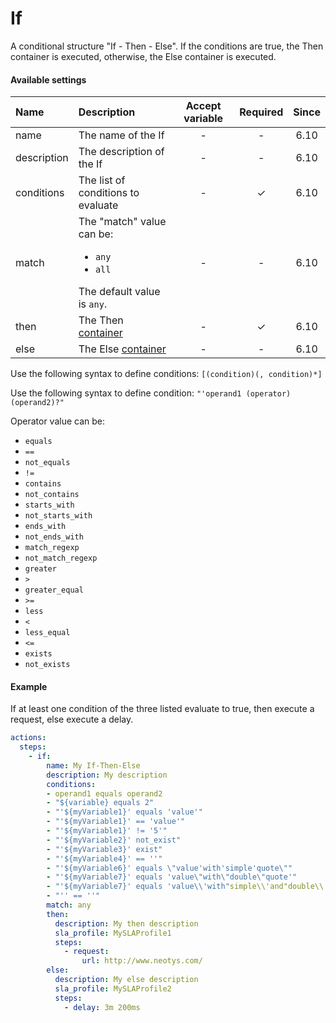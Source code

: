 # If

A conditional structure "If - Then - Else". If the conditions are true, the Then container is executed, otherwise, the Else container is executed.

#### Available settings
| Name         | Description                                                                                        | Accept variable | Required           | Since |
|:------------ |:-------------------------------------------------------------------------------------------------- |:---------------:|:------------------:|:-----:|
| name         | The name of the If                                                                                 | -               | -                  |6.10|
| description  | The description of the If                                                                          | -               | -                  |6.10|
| conditions   | The list of conditions to evaluate                                                                 | -               | &#x2713;           |6.10|
| match        | The "match" value can be: <ul><li>`any`</li><li>`all`</li></ul>The default value is `any`.         | -               | -                  |6.10|
| then         | The Then [container](container.md)                                                                 | -               | &#x2713;           |6.10|
| else         | The Else [container](container.md)                                                                 | -               | -                  |6.10|

Use the following syntax to define conditions: `[(condition)(, condition)*]`

Use the following syntax to define condition: `"'operand1 (operator) (operand2)?"`

Operator value can be: <ul><li>`equals`</li><li>`==`</li><li>`not_equals`</li><li>`!=`</li><li>`contains`</li><li>`not_contains`</li><li>`starts_with`</li><li>`not_starts_with`</li><li>`ends_with`</li><li>`not_ends_with`</li><li>`match_regexp`</li><li>`not_match_regexp`</li><li>`greater`</li><li>`>`</li><li>`greater_equal`</li><li>`>=`</li><li>`less`</li><li>`<`</li><li>`less_equal`</li><li>`<=`</li><li>`exists`</li><li>`not_exists`</li></ul>

#### Example
If at least one condition of the three listed evaluate to true, then execute a request, else execute a delay.
```yaml
actions:
  steps:
    - if:
        name: My If-Then-Else
        description: My description
        conditions:
        - operand1 equals operand2
        - "${variable} equals 2"
        - "'${myVariable1}' equals 'value'"
        - "'${myVariable1}' == 'value'"
        - "'${myVariable1}' != '5'"
        - "'${myVariable2}' not_exist"
        - "'${myVariable3}' exist"
        - "'${myVariable4}' == ''"
        - "'${myVariable6}' equals \"value'with'simple'quote\""
        - "'${myVariable7}' equals 'value\"with\"double\"quote'"
        - "'${myVariable7}' equals 'value\\'with"simple\\'and"double\\'quote'"
        - "'' == ''"
        match: any
        then:
          description: My then description
          sla_profile: MySLAProfile1
          steps:
            - request:
                url: http://www.neotys.com/
        else:
          description: My else description
          sla_profile: MySLAProfile2
          steps:
            - delay: 3m 200ms
```